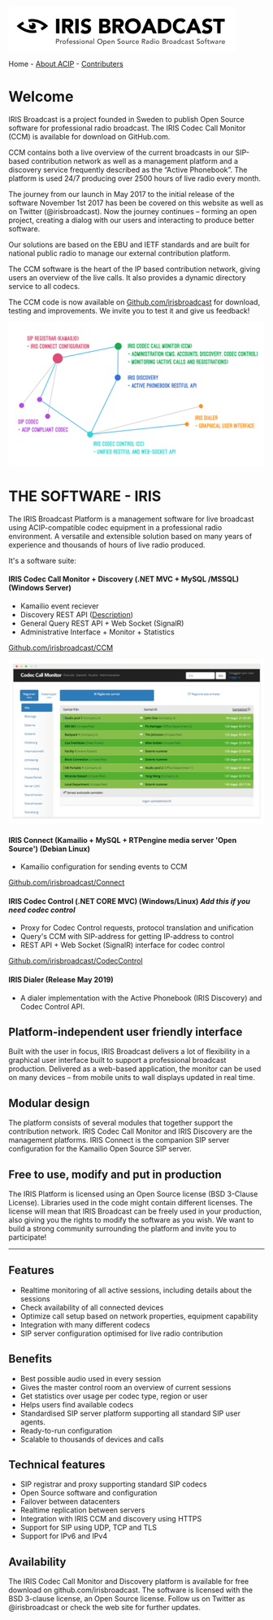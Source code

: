 ![IRIS Broadcast](logo-iris.png)

Home - [About ACIP](README_ABOUT.md) - [Contributers](README_CONTRIBUTERS.md)

# Welcome
IRIS Broadcast is a project founded in Sweden to publish Open Source software for professional radio broadcast. The IRIS Codec Call Monitor (CCM) is available for download on GitHub.com.

CCM contains both a live overview of the current broadcasts in our SIP-based contribution network as well as a management platform and a discovery service frequently described as the “Active Phonebook”. The platform is used 24/7 producing over 2500 hours of live radio every month.

The journey from our launch in May 2017 to the initial release of the software November 1st 2017 has been be covered on this website as well as on Twitter (@irisbroadcast). Now the journey continues – forming an open project, creating a dialog with our users and interacting to produce better software.

Our solutions are based on the EBU and IETF standards and are built for national public radio to manage our external contribution platform.

The CCM software is the heart of the IP based contribution network, giving users an overview of the live calls. It also provides a dynamic directory service to all codecs.

The CCM code is now available on [Github.com/irisbroadcast](http://github.com/irisbroadcast) for download, testing and improvements. We invite you to test it and give us feedback!


![IRIS Broadcast System Diagram](system-diagram.png)

# THE SOFTWARE - IRIS

The IRIS Broadcast Platform is a management software for live broadcast using ACIP-compatible codec equipment in a professional radio environment.  A versatile and extensible solution based on many years of experience and thousands of hours of live radio produced.

It's a software suite:

#### IRIS Codec Call Monitor + Discovery (.NET MVC + MySQL /MSSQL) (Windows Server)
- Kamailio event reciever
- Discovery REST API ([Description](https://github.com/IrisBroadcast/CCM/tree/master/CCM.DiscoveryApi))
- General Query REST API + Web Socket (SignalR)
- Administrative Interface + Monitor + Statistics

[Github.com/irisbroadcast/CCM](https://github.com/IrisBroadcast/CCM)

![Codec Call Monitor frontpage](webpage-ccm.png)

#### IRIS Connect (Kamailio + MySQL + RTPengine media server 'Open Source') (Debian Linux)
- Kamailio configuration for sending events to CCM

[Github.com/irisbroadcast/Connect](https://github.com/IrisBroadcast/Connect)

#### IRIS Codec Control (.NET CORE MVC) (Windows/Linux) *Add this if you need codec control*
- Proxy for Codec Control requests, protocol translation and unification
- Query's CCM with SIP-address for getting IP-address to control
- REST API + Web Socket (SignalR) interface for codec control

[Github.com/irisbroadcast/CodecControl](https://github.com/IrisBroadcast/CodecControl)

#### IRIS Dialer (Release May 2019)
- A dialer implementation with the Active Phonebook (IRIS Discovery) and Codec Control API. 

## Platform-independent user friendly interface

Built with the user in focus, IRIS Broadcast delivers a lot of flexibility in a graphical user interface built to support a professional broadcast production. Delivered as a web-based application, the monitor can be used on many devices – from mobile units to wall displays updated in real time.

## Modular design

The platform consists of several modules that together support the contribution network. IRIS Codec Call Monitor and IRIS Discovery are the management platforms. IRIS Connect is the companion SIP server configuration for the Kamailio Open Source SIP server.

## Free to use, modify and put in production

The IRIS Platform is licensed using an Open Source license (BSD 3-Clause License). Libraries used in the code might contain different licenses. The license will mean that IRIS Broadcast can be freely used in your production, also giving you the rights to modify the software as you wish. We want to build a strong community surrounding the platform and invite you to participate!

___

## Features

- Realtime monitoring of all active sessions, including details about the sessions
- Check availability of all connected devices
- Optimize call setup based on network properties, equipment capability
- Integration with many different codecs
- SIP server configuration optimised for live radio contribution

## Benefits

- Best possible audio used in every session
- Gives the master control room an overview of current sessions
- Get statistics over usage per codec type, region or user
- Helps users find available codecs
- Standardised SIP server platform supporting all standard SIP user agents.
- Ready-to-run configuration
- Scalable to thousands of devices and calls

## Technical features

- SIP registrar and proxy supporting standard SIP codecs
- Open Source software and configuration
- Failover between datacenters
- Realtime replication between servers
- Integration with IRIS CCM and discovery using HTTPS
- Support for SIP using UDP, TCP and TLS
- Support for IPv6 and IPv4

## Availability

The IRIS Codec Call Monitor and Discovery platform is available for free download on github.com/irisbroadcast. The software is licensed with the BSD 3-clause license, an Open Source license. Follow us on Twitter as @irisbroadcast or check the web site for further updates.
